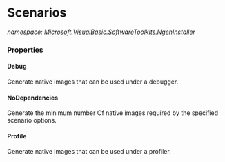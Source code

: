 ﻿# Scenarios
_namespace: [Microsoft.VisualBasic.SoftwareToolkits.NgenInstaller](./index.md)_






### Properties

#### Debug
Generate native images that can be used under a debugger.
#### NoDependencies
Generate the minimum number Of native images required by the specified scenario options.
#### Profile
Generate native images that can be used under a profiler.
